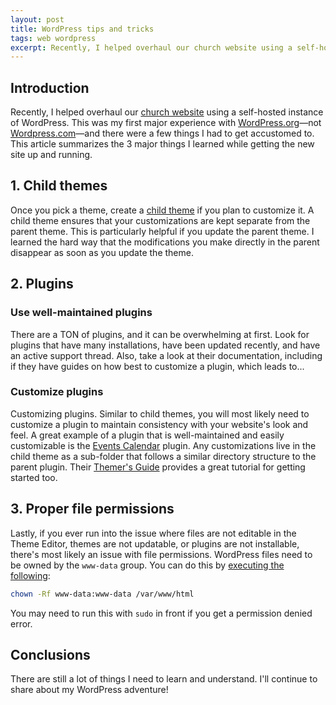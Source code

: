 ```yaml
---
layout: post
title: WordPress tips and tricks
tags: web wordpress
excerpt: Recently, I helped overhaul our church website using a self-hosted instance of WordPress. This was my first major experience with WordPress.org&mdash;not Wordpress.com&mdash;and there were a few things I had to get accustomed to. This article summarizes the 3 major things I learned while getting the new site up and running.
---
```


## Introduction

Recently, I helped overhaul our [church website](http://revivepres.church) using a self-hosted instance of WordPress. This was my first major experience with [WordPress.org](https://wordpress.org/)&mdash;not [Wordpress.com](https://wordpress.com/)&mdash;and there were a few things I had to get accustomed to. This article summarizes the 3 major things I learned while getting the new site up and running.

## 1. Child themes

Once you pick a theme, create a [child theme](https://developer.wordpress.org/themes/advanced-topics/child-themes/) if you plan to customize it. A child theme ensures that your customizations are kept separate from the parent theme. This is particularly helpful if you update the parent theme. I learned the hard way that the modifications you make directly in the parent disappear as soon as you update the theme.

## 2. Plugins

### Use well-maintained plugins

There are a TON of plugins, and it can be overwhelming at first. Look for plugins that have many installations, have been updated recently, and have an active support thread. Also, take a look at their documentation, including if they have guides on how best to customize a plugin, which leads to... 

### Customize plugins

Customizing plugins. Similar to child themes, you will most likely need to customize a plugin to maintain consistency with your website's look and feel. A great example of a plugin that is well-maintained and easily customizable is the [Events Calendar](https://theeventscalendar.com/) plugin. Any customizations live in the child theme as a sub-folder that follows a similar directory structure to the parent plugin. Their [Themer's Guide](https://support.theeventscalendar.com/153124-Themers-Guide) provides a great tutorial for getting started too.

## 3. Proper file permissions

Lastly, if you ever run into the issue where files are not editable in the Theme Editor, themes are not updatable, or plugins are not installable, there's most likely an issue with file permissions. WordPress files need to be owned by the `www-data` group. You can do this by [executing the following](https://www.digitalocean.com/community/questions/folder-ownership-permissions-for-wordpress-updates-and-sftp):

```bash
chown -Rf www-data:www-data /var/www/html
```

You may need to run this with `sudo` in front if you get a permission denied error.

## Conclusions

There are still a lot of things I need to learn and understand. I'll continue to share about my WordPress adventure!